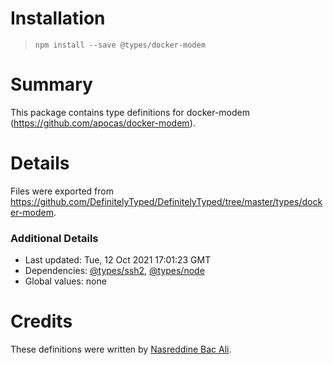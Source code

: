 # Installation
> `npm install --save @types/docker-modem`

# Summary
This package contains type definitions for docker-modem (https://github.com/apocas/docker-modem).

# Details
Files were exported from https://github.com/DefinitelyTyped/DefinitelyTyped/tree/master/types/docker-modem.

### Additional Details
 * Last updated: Tue, 12 Oct 2021 17:01:23 GMT
 * Dependencies: [@types/ssh2](https://npmjs.com/package/@types/ssh2), [@types/node](https://npmjs.com/package/@types/node)
 * Global values: none

# Credits
These definitions were written by [Nasreddine Bac Ali](https://github.com/bacali95).
